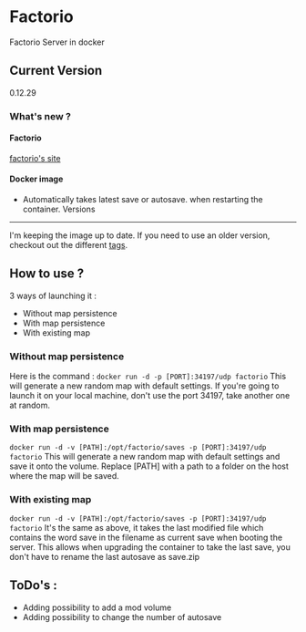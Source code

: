 Factorio
===== 
Factorio Server in docker

Current Version
-----
0.12.29
### What's new ?
#### Factorio
[factorio's site](http://www.factorio.com)
#### Docker image
* Automatically takes latest save or autosave. when restarting the container.
Versions
-----
I'm keeping the image up to date. If you need to use an older version, checkout out the different [tags](https://hub.docker.com/r/zopanix/factorio/tags/).

How to use ?
-----
3 ways of launching it :
* Without map persistence
* With map persistence
* With existing map

### Without map persistence
Here is the command :
`docker run -d -p [PORT]:34197/udp factorio`
This will generate a new random map with default settings.
If you're going to launch it on your local machine, don't use the port 34197, take another one at random.

### With map persistence
`docker run -d -v [PATH]:/opt/factorio/saves -p [PORT]:34197/udp factorio`
This will generate a new random map with default settings and save it onto the volume.
Replace [PATH] with a path to a folder on the host where the map will be saved.

### With existing map
`docker run -d -v [PATH]:/opt/factorio/saves -p [PORT]:34197/udp factorio`
It's the same as above, it takes the last modified file which contains the word save in the filename as current save when booting the server. This allows when upgrading the container to take the last save, you don't have to rename the last autosave as save.zip

ToDo's :
-----
* Adding possibility to add a mod volume
* Adding possibility to change the number of autosave
